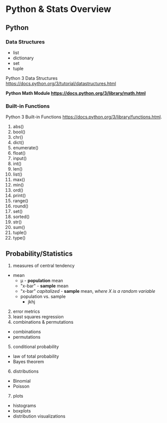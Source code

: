 # Python & Stats Overview
## Python

### Data Structures
  * list 
  * dictionary 
  * set
  * tuple

Python 3 Data Structures
https://docs.python.org/3/tutorial/datastructures.html

**Python Math Module
https://docs.python.org/3/library/math.html**

### Built-in Functions

Python 3 Built-in Functions
https://docs.python.org/3/library/functions.html.

1. abs()
2. bool()
3. chr()
4. dict()
5. enumerate()
6. float()
7. input()
8. int()
9. len()
10. list() 
11. max()
12. min()
13. ord()
14. print() 
15. range()
16. round()
17. set()
18. sorted()
19. str()
20. sum()
21. tuple()
22. type()


## Probability/Statistics

1. measures of central tendency
  * mean
    * μ - **population** mean
    * "x-bar" - **sample** mean
    * "x-bar" _capitalized_ - **sample** mean, _where X is a random variable_
    * population vs. sample
      * jkhj
2. error metrics
3. least squares regression
4. combinations & permutations
  * combinations
  * permutations
5. conditional probability
  * law of total probability 
  * Bayes theorem
6. distributions
  * Binomial
  * Poisson
7. plots
  * histograms
  * boxplots
  * distribution visualizations
